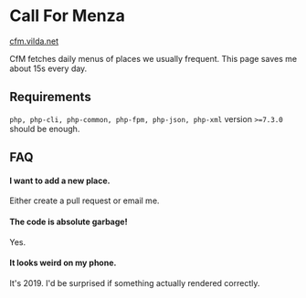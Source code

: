 # Call For Menza
[cfm.vilda.net](https://cfm.vilda.net)

CfM fetches daily menus of places we usually frequent. This page saves me about 15s every day.

## Requirements
`php, php-cli, php-common, php-fpm, php-json, php-xml` version `>=7.3.0` should be enough.

## FAQ
#### I want to add a new place.
Either create a pull request or email me.

#### The code is absolute garbage!
Yes.

#### It looks weird on my phone.
It's 2019. I'd be surprised if something actually rendered correctly.
